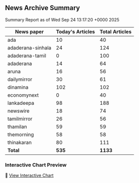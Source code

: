 <!-- @format -->

## News Archive Summary

Summary Report as of Wed Sep 24 13:17:20 +0000 2025

| News paper         | Today's Articles | Total Articles |
|--------------------|------------------|----------------|
| ada               | 10          | 40        |
| adaderana-sinhala               | 24          | 124        |
| adaderana-tamil               | 0          | 100        |
| adaderana               | 14          | 64        |
| aruna               | 16          | 56        |
| dailymirror               | 30          | 61        |
| dinamina               | 102          | 102        |
| economynext               | 0          | 40        |
| lankadeepa               | 98          | 188        |
| newswire               | 18          | 74        |
| tamilmirror               | 26          | 56        |
| thamilan               | 59          | 59        |
| themorning               | 58          | 58        |
| thinakaran               | 80          | 111        |
| **Total**          | **535**      | **1133** |

### Interactive Chart Preview
🔗 [View Interactive Chart](https://itscharukadeshan.github.io/sl_news_archive_data/news_chart_by_newspaper.html)

